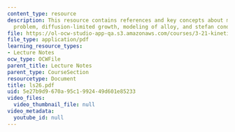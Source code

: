 ```yaml
---
content_type: resource
description: This resource contains references and key concepts about moving-boundary
  problem, diffusion-limited growth, modeling of alloy, and stefan conditions.
file: https://ol-ocw-studio-app-qa.s3.amazonaws.com/courses/3-21-kinetic-processes-in-materials-spring-2006/5e27b9d9670a95c1992449d601e85233_ls26.pdf
file_type: application/pdf
learning_resource_types:
- Lecture Notes
ocw_type: OCWFile
parent_title: Lecture Notes
parent_type: CourseSection
resourcetype: Document
title: ls26.pdf
uid: 5e27b9d9-670a-95c1-9924-49d601e85233
video_files:
  video_thumbnail_file: null
video_metadata:
  youtube_id: null
---
```

